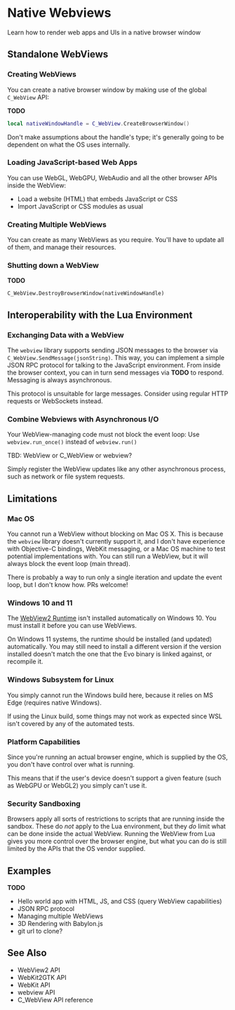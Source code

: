 # Native Webviews

Learn how to render web apps and UIs in a native browser window

## Standalone WebViews

### Creating WebViews

You can create a native browser window by making use of the global `C_WebView` API:

**TODO**

```lua
local nativeWindowHandle = C_WebView.CreateBrowserWindow()
```

Don't make assumptions about the handle's type; it's generally going to be dependent on what the OS uses internally.

### Loading JavaScript-based Web Apps

You can use WebGL, WebGPU, WebAudio and all the other browser APIs inside the WebView:

* Load a website (HTML) that embeds JavaScript or CSS
* Import JavaScript or CSS modules as usual

### Creating Multiple WebViews

You can create as many WebViews as you require. You'll have to update all of them, and manage their resources.

### Shutting down a WebView

**TODO**

`C_WebView.DestroyBrowserWindow(nativeWindowHandle)`

## Interoperability with the Lua Environment

### Exchanging Data with a WebView

The `webview` library supports sending JSON messages to the browser via `C_WebView.SendMessage(jsonString)`. This way, you can implement a simple JSON RPC protocol for talking to the JavaScript environment.
From inside the browser context, you can in turn send messages via **TODO** to respond. Messaging is always asynchronous.

This protocol is unsuitable for large messages. Consider using regular HTTP requests or WebSockets instead.

### Combine Webviews with Asynchronous I/O

Your WebView-managing code must not block the event loop: Use ``webview.run_once()`` instead of ``webview.run()``

TBD: WebView or C_WebView or webview?

Simply register the WebView updates like any other asynchronous process, such as network or file system requests.

## Limitations

### Mac OS

You cannot run a WebView without blocking on Mac OS X. This is because the `webview` library doesn't currently support it, and I don't have experience with Objective-C bindings, WebKit messaging, or a Mac OS machine to test potential implementations with. You can still run a WebView, but it will always block the event loop (main thread).

There is probably a way to run only a single iteration and update the event loop, but I don't know how. PRs welcome!

### Windows 10 and 11

The [WebView2 Runtime](https://developer.microsoft.com/en-us/microsoft-edge/webview2/#download-section) isn't installed automatically on Windows 10. You must install it before you can use WebViews.

On Windows 11 systems, the runtime should be installed (and updated) automatically. You may still need to install a different version if the version installed doesn't match the one that the Evo binary is linked against, or recompile it.

### Windows Subsystem for Linux

You simply cannot run the Windows build here, because it relies on MS Edge (requires native Windows).

If using the Linux build, some things may not work as expected since WSL isn't covered by any of the automated tests.

### Platform Capabilities

Since you're running an actual browser engine, which is supplied by the OS, you don't have control over what is running.

This means that if the user's device doesn't support a given feature (such as WebGPU or WebGL2) you simply can't use it.

### Security Sandboxing

Browsers apply all sorts of restrictions to scripts that are running inside the sandbox. These do *not* apply to the Lua environment, but they *do* limit what can be done inside the actual WebView. Running the WebView from Lua gives you more control over the browser engine, but what you can do is still limited by the APIs that the OS vendor supplied.

## Examples

**TODO**

* Hello world app with HTML, JS, and CSS (query WebView capabilities)
* JSON RPC protocol
* Managing multiple WebViews
* 3D Rendering with Babylon.js
* git url to clone?

## See Also

* WebView2 API
* WebKit2GTK API
* WebKit API
* webview API
* C_WebView API reference
